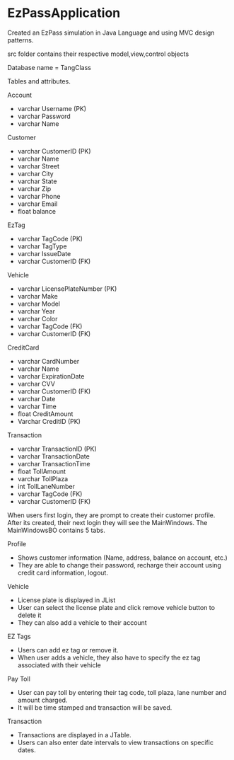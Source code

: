 # EzPassApplication
Created an EzPass simulation in Java Language and using MVC design patterns.

src folder contains their respective model,view,control objects

Database name = TangClass

Tables and attributes. 

Account
- varchar Username (PK)
- varchar Password
- varchar Name

Customer
- varchar CustomerID (PK)
- varchar Name
- varchar Street
- varchar City
- varchar State
- varchar Zip
- varchar Phone
- varchar Email
- float balance

EzTag
- varchar TagCode (PK)
- varchar TagType
- varchar IssueDate
- varchar CustomerID (FK)

Vehicle 
- varchar LicensePlateNumber (PK)
- varchar Make
- varchar Model
- varchar Year
- varchar Color
- varchar TagCode (FK)
- varchar CustomerID (FK)

CreditCard
- varchar CardNumber 
- varchar Name 
- varchar ExpirationDate
- varchar CVV
- varchar CustomerID (FK)
- varchar Date 
- varchar Time
- float CreditAmount
- Varchar CreditID (PK)

Transaction
- varchar TransactionID (PK)
- varchar TransactionDate
- varchar TransactionTime
- float TollAmount
- varchar TollPlaza
- int TollLaneNumber
- varchar TagCode (FK)
- varchar CustomerID (FK)

When users first login, they are prompt to create their customer profile. After its created, their next login they will see the MainWindows. The MainWindowsBO contains 5 tabs.

Profile
- Shows customer information (Name, address, balance on account, etc.)
- They are able to change their password, recharge their account using credit card information, logout.

Vehicle
- License plate is displayed in JList
- User can select the license plate and click remove vehicle button to delete it
- They can also add a vehicle to their account

EZ Tags
- Users can add ez tag or remove it.
- When user adds a vehicle, they also have to specify the ez tag associated with their vehicle

Pay Toll
- User can pay toll by entering their tag code, toll plaza, lane number and amount charged.
- It will be time stamped and transaction will be saved.

Transaction
- Transactions are displayed in a JTable.
- Users can also enter date intervals to view transactions on specific dates.
